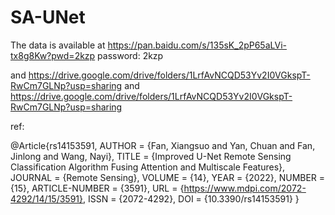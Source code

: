 # SA-UNet

The data is available at https://pan.baidu.com/s/135sK_2pP65aLVi-tx8g8Kw?pwd=2kzp  password: 2kzp  

and https://drive.google.com/drive/folders/1LrfAvNCQD53Yv2I0VGkspT-RwCm7GLNp?usp=sharing
and https://drive.google.com/drive/folders/1LrfAvNCQD53Yv2I0VGkspT-RwCm7GLNp?usp=sharing

ref:

@Article{rs14153591,
AUTHOR = {Fan, Xiangsuo and Yan, Chuan and Fan, Jinlong and Wang, Nayi},
TITLE = {Improved U-Net Remote Sensing Classification Algorithm Fusing Attention and Multiscale Features},
JOURNAL = {Remote Sensing},
VOLUME = {14},
YEAR = {2022},
NUMBER = {15},
ARTICLE-NUMBER = {3591},
URL = {https://www.mdpi.com/2072-4292/14/15/3591},
ISSN = {2072-4292},
DOI = {10.3390/rs14153591}
}
